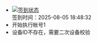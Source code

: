 - [![签到状态](https://github.com/p7wm/Cloud189-Actions/actions/workflows/main.yml/badge.svg?branch=main)](https://github.com/p7wm/Cloud189-Actions/actions/workflows/main.yml) <br> 签到时间：2025-08-05 18:48:32
- 开始执行帐号1
- 设备ID不存在，需要二次设备校验
